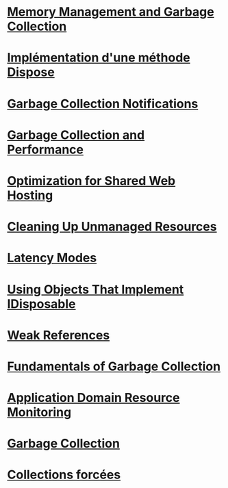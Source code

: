 # [Memory Management and Garbage Collection](memory-management-and-gc.md)
# [Implémentation d'une méthode Dispose](implementing-dispose.md)
# [Garbage Collection Notifications](notifications.md)
# [Garbage Collection and Performance](performance.md)
# [Optimization for Shared Web Hosting](optimization-for-shared-web-hosting.md)
# [Cleaning Up Unmanaged Resources](unmanaged.md)
# [Latency Modes](latency.md)
# [Using Objects That Implement IDisposable](using-objects.md)
# [Weak References](weak-references.md)
# [Fundamentals of Garbage Collection](fundamentals.md)
# [Application Domain Resource Monitoring](app-domain-resource-monitoring.md)
# [Garbage Collection](index.md)
# [Collections forcées](induced.md)
